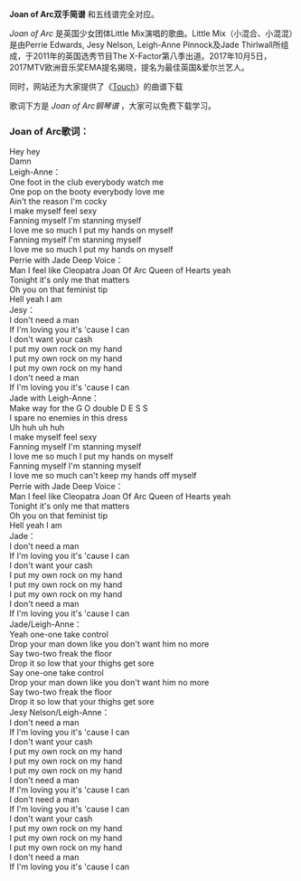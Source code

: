 

**Joan of Arc双手简谱** 和五线谱完全对应。

_Joan of Arc_ 是英国少女团体Little Mix演唱的歌曲。Little Mix（小混合、小混混）是由Perrie Edwards, Jesy
Nelson, Leigh-Anne Pinnock及Jade Thirlwall所组成，于2011年的英国选秀节目The
X-Factor第八季出道。2017年10月5日，2017MTV欧洲音乐奖EMA提名揭晓，提名为最佳英国&爱尔兰艺人。

同时，网站还为大家提供了《[Touch](Music-7506-Touch-Little-Mix.html "Touch")》的曲谱下载

歌词下方是 _Joan of Arc钢琴谱_ ，大家可以免费下载学习。

### Joan of Arc歌词：

Hey hey  
Damn  
Leigh-Anne：  
One foot in the club everybody watch me  
One pop on the booty everybody love me  
Ain't the reason I'm cocky  
I make myself feel sexy  
Fanning myself I'm stanning myself  
I love me so much I put my hands on myself  
Fanning myself I'm stanning myself  
I love me so much I put my hands on myself  
Perrie with Jade Deep Voice：  
Man I feel like Cleopatra Joan Of Arc Queen of Hearts yeah  
Tonight it's only me that matters  
Oh you on that feminist tip  
Hell yeah I am  
Jesy：  
I don't need a man  
If I'm loving you it's 'cause I can  
I don't want your cash  
I put my own rock on my hand  
I put my own rock on my hand  
I put my own rock on my hand  
I don't need a man  
If I'm loving you it's 'cause I can  
Jade with Leigh-Anne：  
Make way for the G O double D E S S  
I spare no enemies in this dress  
Uh huh uh huh  
I make myself feel sexy  
Fanning myself I'm stanning myself  
I love me so much I put my hands on myself  
Fanning myself I'm stanning myself  
I love me so much can't keep my hands off myself  
Perrie with Jade Deep Voice：  
Man I feel like Cleopatra Joan Of Arc Queen of Hearts yeah  
Tonight it's only me that matters  
Oh you on that feminist tip  
Hell yeah I am  
Jade：  
I don't need a man  
If I'm loving you it's 'cause I can  
I don't want your cash  
I put my own rock on my hand  
I put my own rock on my hand  
I put my own rock on my hand  
I don't need a man  
If I'm loving you it's 'cause I can  
Jade/Leigh-Anne：  
Yeah one-one take control  
Drop your man down like you don't want him no more  
Say two-two freak the floor  
Drop it so low that your thighs get sore  
Say one-one take control  
Drop your man down like you don't want him no more  
Say two-two freak the floor  
Drop it so low that your thighs get sore  
Jesy Nelson/Leigh-Anne：  
I don't need a man  
If I'm loving you it's 'cause I can  
I don't want your cash  
I put my own rock on my hand  
I put my own rock on my hand  
I put my own rock on my hand  
I don't need a man  
If I'm loving you it's 'cause I can  
I don't need a man  
If I'm loving you it's 'cause I can  
I don't want your cash  
I put my own rock on my hand  
I put my own rock on my hand  
I put my own rock on my hand  
I don't need a man  
If I'm loving you it's 'cause I can

